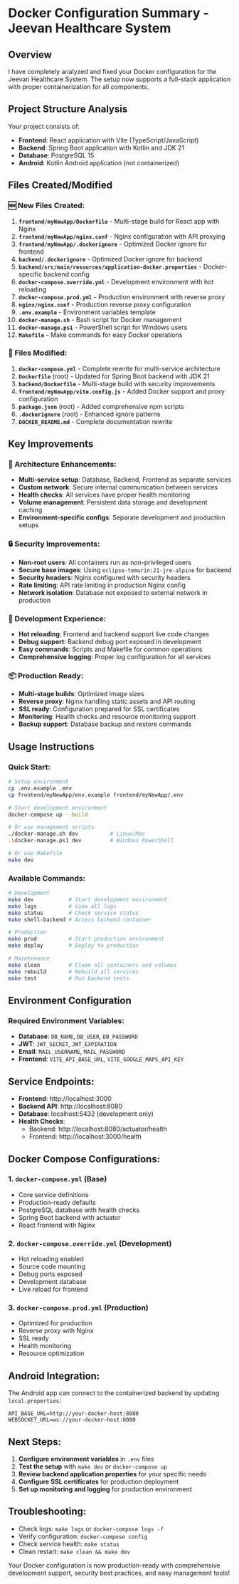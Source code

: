 # Docker Configuration Summary - Jeevan Healthcare System

## Overview
I have completely analyzed and fixed your Docker configuration for the Jeevan Healthcare System. The setup now supports a full-stack application with proper containerization for all components.

## Project Structure Analysis
Your project consists of:
- **Frontend**: React application with Vite (TypeScript/JavaScript)
- **Backend**: Spring Boot application with Kotlin and JDK 21
- **Database**: PostgreSQL 15
- **Android**: Kotlin Android application (not containerized)

## Files Created/Modified

### 🆕 New Files Created:
1. **`frontend/myNewApp/Dockerfile`** - Multi-stage build for React app with Nginx
2. **`frontend/myNewApp/nginx.conf`** - Nginx configuration with API proxying
3. **`frontend/myNewApp/.dockerignore`** - Optimized Docker ignore for frontend
4. **`backend/.dockerignore`** - Optimized Docker ignore for backend
5. **`backend/src/main/resources/application-docker.properties`** - Docker-specific backend config
6. **`docker-compose.override.yml`** - Development environment with hot reloading
7. **`docker-compose.prod.yml`** - Production environment with reverse proxy
8. **`nginx/nginx.conf`** - Production reverse proxy configuration
9. **`.env.example`** - Environment variables template
10. **`docker-manage.sh`** - Bash script for Docker management
11. **`docker-manage.ps1`** - PowerShell script for Windows users
12. **`Makefile`** - Make commands for easy Docker operations

### 🔧 Files Modified:
1. **`docker-compose.yml`** - Complete rewrite for multi-service architecture
2. **`Dockerfile`** (root) - Updated for Spring Boot backend with JDK 21
3. **`backend/Dockerfile`** - Multi-stage build with security improvements
4. **`frontend/myNewApp/vite.config.js`** - Added Docker support and proxy configuration
5. **`package.json`** (root) - Added comprehensive npm scripts
6. **`.dockerignore`** (root) - Enhanced ignore patterns
7. **`DOCKER_README.md`** - Complete documentation rewrite

## Key Improvements

### 🚀 Architecture Enhancements:
- **Multi-service setup**: Database, Backend, Frontend as separate services
- **Custom network**: Secure internal communication between services
- **Health checks**: All services have proper health monitoring
- **Volume management**: Persistent data storage and development caching
- **Environment-specific configs**: Separate development and production setups

### 🔒 Security Improvements:
- **Non-root users**: All containers run as non-privileged users
- **Secure base images**: Using `eclipse-temurin:21-jre-alpine` for backend
- **Security headers**: Nginx configured with security headers
- **Rate limiting**: API rate limiting in production Nginx config
- **Network isolation**: Database not exposed to external network in production

### 🎯 Development Experience:
- **Hot reloading**: Frontend and backend support live code changes
- **Debug support**: Backend debug port exposed in development
- **Easy commands**: Scripts and Makefile for common operations
- **Comprehensive logging**: Proper log configuration for all services

### 📦 Production Ready:
- **Multi-stage builds**: Optimized image sizes
- **Reverse proxy**: Nginx handling static assets and API routing
- **SSL ready**: Configuration prepared for SSL certificates
- **Monitoring**: Health checks and resource monitoring support
- **Backup support**: Database backup and restore commands

## Usage Instructions

### Quick Start:
```bash
# Setup environment
cp .env.example .env
cp frontend/myNewApp/env.example frontend/myNewApp/.env

# Start development environment
docker-compose up --build

# Or use management scripts
./docker-manage.sh dev          # Linux/Mac
.\docker-manage.ps1 dev         # Windows PowerShell

# Or use Makefile
make dev
```

### Available Commands:
```bash
# Development
make dev           # Start development environment
make logs          # View all logs
make status        # Check service status
make shell-backend # Access backend container

# Production
make prod          # Start production environment
make deploy        # Deploy to production

# Maintenance
make clean         # Clean all containers and volumes
make rebuild       # Rebuild all services
make test          # Run backend tests
```

## Environment Configuration

### Required Environment Variables:
- **Database**: `DB_NAME`, `DB_USER`, `DB_PASSWORD`
- **JWT**: `JWT_SECRET`, `JWT_EXPIRATION`
- **Email**: `MAIL_USERNAME`, `MAIL_PASSWORD`
- **Frontend**: `VITE_API_BASE_URL`, `VITE_GOOGLE_MAPS_API_KEY`

## Service Endpoints:
- **Frontend**: http://localhost:3000
- **Backend API**: http://localhost:8080
- **Database**: localhost:5432 (development only)
- **Health Checks**: 
  - Backend: http://localhost:8080/actuator/health
  - Frontend: http://localhost:3000/health

## Docker Compose Configurations:

### 1. `docker-compose.yml` (Base)
- Core service definitions
- Production-ready defaults
- PostgreSQL database with health checks
- Spring Boot backend with actuator
- React frontend with Nginx

### 2. `docker-compose.override.yml` (Development)
- Hot reloading enabled
- Source code mounting
- Debug ports exposed
- Development database
- Live reload for frontend

### 3. `docker-compose.prod.yml` (Production)
- Optimized for production
- Reverse proxy with Nginx
- SSL ready
- Health monitoring
- Resource optimization

## Android Integration:
The Android app can connect to the containerized backend by updating `local.properties`:
```properties
API_BASE_URL=http://your-docker-host:8080
WEBSOCKET_URL=ws://your-docker-host:8080
```

## Next Steps:
1. **Configure environment variables** in `.env` files
2. **Test the setup** with `make dev` or `docker-compose up`
3. **Review backend application properties** for your specific needs
4. **Configure SSL certificates** for production deployment
5. **Set up monitoring and logging** for production environment

## Troubleshooting:
- Check logs: `make logs` or `docker-compose logs -f`
- Verify configuration: `docker-compose config`
- Check service health: `make status`
- Clean restart: `make clean && make dev`

Your Docker configuration is now production-ready with comprehensive development support, security best practices, and easy management tools!
